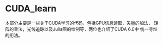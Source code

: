 CUDA_learn
==========

本部分主要是一些关于CUDA学习的代码，包括GPU信息读取，矢量的加法，
矩阵的乘法，光线追踪以及Julia图的绘制等，两位也介绍了CUDA 6.0中
统一寻址的用法。
